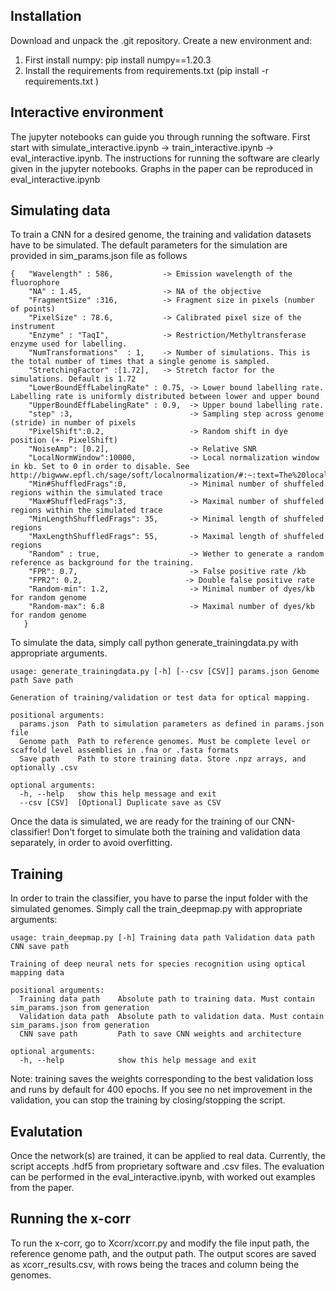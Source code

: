 

## Installation

Download and unpack the .git repository. Create a new environment and:
1) First install numpy: pip install numpy==1.20.3
2) Install the requirements from requirements.txt (pip install -r requirements.txt )

## Interactive environment

The jupyter notebooks can guide you through running the software. First start with simulate_interactive.ipynb -> train_interactive.ipynb -> eval_interactive.ipynb. The instructions for running the software are clearly given in the jupyter notebooks. Graphs in the paper can be reproduced in eval_interactive.ipynb


## Simulating data

To train a CNN for a desired genome, the training and validation datasets have to be simulated. The default parameters for the simulation are provided in sim_params.json file as follows

```
{   "Wavelength" : 586,           -> Emission wavelength of the fluorophore
    "NA" : 1.45,                  -> NA of the objective
    "FragmentSize" :316,          -> Fragment size in pixels (number of points)
    "PixelSize" : 78.6,           -> Calibrated pixel size of the instrument
    "Enzyme" : "TaqI",            -> Restriction/Methyltransferase enzyme used for labelling.   
    "NumTransformations"  : 1,    -> Number of simulations. This is the total number of times that a single genome is sampled.
    "StretchingFactor" :[1.72],   -> Stretch factor for the simulations. Default is 1.72
    "LowerBoundEffLabelingRate" : 0.75, -> Lower bound labelling rate. Labelling rate is uniformly distributed between lower and upper bound 
    "UpperBoundEffLabelingRate" : 0.9,  -> Upper bound labelling rate. 
    "step" :3,                          -> Sampling step across genome (stride) in number of pixels
    "PixelShift":0.2,                   -> Random shift in dye position (+- PixelShift)
    "NoiseAmp": [0.2],                  -> Relative SNR
    "LocalNormWindow":10000,            -> Local normalization window in kb. Set to 0 in order to disable. See http://bigwww.epfl.ch/sage/soft/localnormalization/#:~:text=The%20local%20normalization%20tends%20to,uneven%20illumination%20or%20shading%20artifacts.http://bigwww.epfl.ch/sage/soft/localnormalization/#:~:text=The%20local%20normalization%20tends%20to,uneven%20illumination%20or%20shading%20artifacts. 
    "Min#ShuffledFrags":0,              -> Minimal number of shuffeled regions within the simulated trace
    "Max#ShuffledFrags":3,              -> Maximal number of shuffeled regions within the simulated trace
    "MinLengthShuffledFrags": 35,       -> Minimal length of shuffeled regions
    "MaxLengthShuffledFrags": 55,       -> Maximal length of shuffeled regions
    "Random" : true,                    -> Wether to generate a random reference as background for the training. 
    "FPR": 0.7,                         -> False positive rate /kb
    "FPR2": 0.2,                       -> Double false positive rate
    "Random-min": 1.2,                  -> Minimal number of dyes/kb for random genome
    "Random-max": 6.8                   -> Maximal number of dyes/kb for random genome
   }    
```
To simulate the data, simply call python generate_trainingdata.py with appropriate arguments. 


```
usage: generate_trainingdata.py [-h] [--csv [CSV]] params.json Genome path Save path

Generation of training/validation or test data for optical mapping.

positional arguments:
  params.json  Path to simulation parameters as defined in params.json file
  Genome path  Path to reference genomes. Must be complete level or scaffold level assemblies in .fna or .fasta formats
  Save path    Path to store training data. Store .npz arrays, and optionally .csv 

optional arguments:
  -h, --help   show this help message and exit
  --csv [CSV]  [Optional] Duplicate save as CSV
```
Once the data is simulated, we are ready for the training of our CNN-classifier! Don't forget to simulate both the training and validation data separately, in order to avoid overfitting.

## Training

In order to train the classifier, you have to parse the input folder with the simulated genomes. Simply call the train_deepmap.py with appropriate arguments:
```
usage: train_deepmap.py [-h] Training data path Validation data path CNN save path

Training of deep neural nets for species recognition using optical mapping data

positional arguments:
  Training data path    Absolute path to training data. Must contain sim_params.json from generation
  Validation data path  Absolute path to validation data. Must contain sim_params.json from generation
  CNN save path         Path to save CNN weights and architecture

optional arguments:
  -h, --help            show this help message and exit
```

Note: training saves the weights corresponding to the best validation loss and runs by default for 400 epochs. If you see no net improvement in the validation, you can stop the training by closing/stopping the script.

## Evalutation

Once the network(s) are trained, it can be applied to real data. Currently, the script accepts .hdf5 from proprietary software and .csv files. The evaluation can be performed in the eval_interactive.ipynb, with worked out examples from the paper.

## Running the x-corr

To run the x-corr, go to Xcorr/xcorr.py and modify the file input path, the reference genome path, and the output path. The output scores are saved as xcorr_results.csv, with rows being the traces and column being the genomes. 
